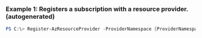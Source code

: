 
### Example 1: Registers a subscription with a resource provider. (autogenerated)
```powershell
PS C:\> Register-AzResourceProvider -ProviderNamespace {ProviderNamespace}


